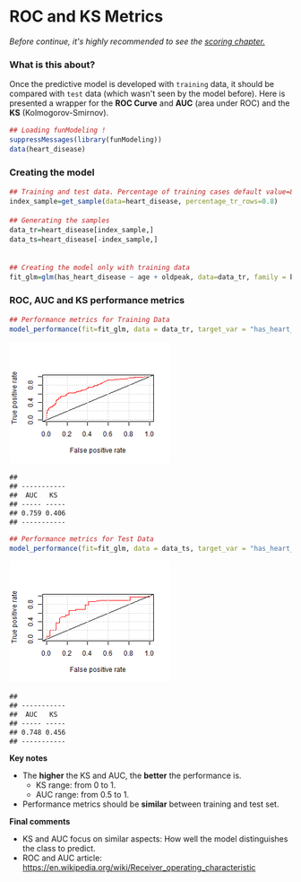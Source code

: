 ROC and KS Metrics 
====

_Before continue, it's highly recommended to see the <a href="http://livebook.datascienceheroes.com/scoring/scoring.html">scoring chapter.</a>_

### What is this about?

Once the predictive model is developed with `training` data, it should be compared with `test` data (which wasn't seen by the model before). Here is presented a wrapper for the **ROC Curve** and **AUC** (area under ROC) and  the **KS** (Kolmogorov-Smirnov).




```r
## Loading funModeling !
suppressMessages(library(funModeling))
data(heart_disease)
```

### Creating the model

```r
## Training and test data. Percentage of training cases default value=80%.
index_sample=get_sample(data=heart_disease, percentage_tr_rows=0.8)

## Generating the samples
data_tr=heart_disease[index_sample,] 
data_ts=heart_disease[-index_sample,]


## Creating the model only with training data
fit_glm=glm(has_heart_disease ~ age + oldpeak, data=data_tr, family = binomial)
```

### ROC, AUC and KS performance metrics

```r
## Performance metrics for Training Data
model_performance(fit=fit_glm, data = data_tr, target_var = "has_heart_disease")
```

![plot of chunk model_perfomance2](figure/model_perfomance2-1.png)

```
## 
## -----------
##  AUC   KS  
## ----- -----
## 0.759 0.406
## -----------
```

```r
## Performance metrics for Test Data
model_performance(fit=fit_glm, data = data_ts, target_var = "has_heart_disease")
```

![plot of chunk model_perfomance2](figure/model_perfomance2-2.png)

```
## 
## -----------
##  AUC   KS  
## ----- -----
## 0.748 0.456
## -----------
```

**Key notes**

* The **higher** the KS and AUC, the **better** the performance is.
    + KS range: from 0 to 1.
    + AUC range: from 0.5 to 1.
* Performance metrics should be **similar** between training and test set.

**Final comments**

* KS and AUC focus on similar aspects: How well the model distinguishes the class to predict.
* ROC and AUC article: https://en.wikipedia.org/wiki/Receiver_operating_characteristic


